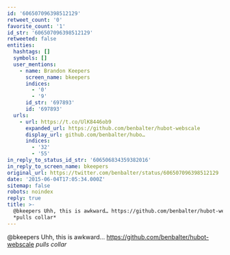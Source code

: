 ```yaml
---
id: '606507096398512129'
retweet_count: '0'
favorite_count: '1'
id_str: '606507096398512129'
retweeted: false
entities:
  hashtags: []
  symbols: []
  user_mentions:
    - name: Brandon Keepers
      screen_name: bkeepers
      indices:
        - '0'
        - '9'
      id_str: '697893'
      id: '697893'
  urls:
    - url: https://t.co/UlK8446ob9
      expanded_url: https://github.com/benbalter/hubot-webscale
      display_url: github.com/benbalter/hubo…
      indices:
        - '32'
        - '55'
in_reply_to_status_id_str: '606506834359382016'
in_reply_to_screen_name: bkeepers
original_url: https://twitter.com/benbalter/status/606507096398512129
date: '2015-06-04T17:05:34.000Z'
sitemap: false
robots: noindex
reply: true
title: >-
  @bkeepers Uhh, this is awkward… https://github.com/benbalter/hubot-webscale
  *pulls collar*
---
```


@bkeepers Uhh, this is awkward… https://github.com/benbalter/hubot-webscale *pulls collar*